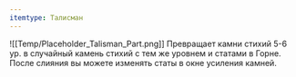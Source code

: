 ```yaml
---
itemtype: Талисман
---
```

![[Temp/Placeholder_Talisman_Part.png]]
Превращает камни стихий 5-6 ур. в случайный камень стихий с тем же уровнем и статами в Горне.
После слияния вы можете изменять статы в окне усиления камней.
